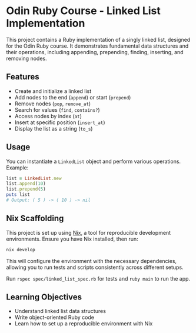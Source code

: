 # Odin Ruby Course - Linked List Implementation

This project contains a Ruby implementation of a singly linked list, designed for the Odin Ruby course. It demonstrates fundamental data structures and their operations, including appending, prepending, finding, inserting, and removing nodes.

## Features

- Create and initialize a linked list
- Add nodes to the end (`append`) or start (`prepend`)
- Remove nodes (`pop`, `remove_at`)
- Search for values (`find`, `contains?`)
- Access nodes by index (`at`)
- Insert at specific position (`insert_at`)
- Display the list as a string (`to_s`)

## Usage

You can instantiate a `LinkedList` object and perform various operations. Example:

```ruby
list = LinkedList.new
list.append(10)
list.prepend(5)
puts list
# Output: ( 5 ) -> ( 10 ) -> nil
```

## Nix Scaffolding

This project is set up using [Nix](https://nixos.org/download.html), a tool for reproducible development environments. Ensure you have Nix installed, then run:

```bash
nix develop
```

This will configure the environment with the necessary dependencies, allowing you to run tests and scripts consistently across different setups.

Run `rspec spec/linked_list_spec.rb` for tests and `ruby main` to run the app.

## Learning Objectives

- Understand linked list data structures
- Write object-oriented Ruby code
- Learn how to set up a reproducible environment with Nix
